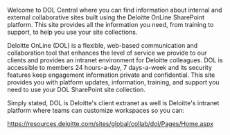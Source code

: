 Welcome to DOL Central where you can find information about internal and external collaborative sites built using the Deloitte OnLine SharePoint platform. This site provides all the information you need, from training to support, to help you use your site collections.

Deloitte OnLine (DOL) is a flexible, web-based communication and collaboration tool that enhances the level of service we provide to our clients and provides an intranet environment for Deloitte colleagues. DOL is accessible to members 24 hours-a-day, 7 days-a-week and its security features keep engagement information private and confidential. This site provides you with platform updates, information, training, and support you need to use your DOL SharePoint site collection.

Simply stated, DOL is Deloitte's client extranet as well is Deloitte's intranet platform where teams can customize workspaces so you can:

https://resources.deloitte.com/sites/global/collab/dol/Pages/Home.aspx